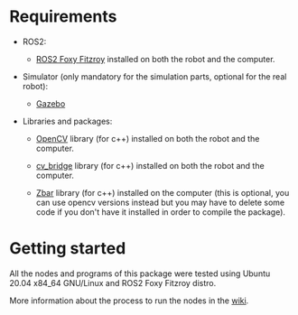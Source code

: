 # Requirements

 * ROS2:

     - [ROS2 Foxy Fitzroy](https://docs.ros.org/en/foxy/Installation.html) installed on both the robot and the computer.

 * Simulator (only mandatory for the simulation parts, optional for the real robot):

     - [Gazebo](https://classic.gazebosim.org/tutorials?tut=install_ubuntu)

 * Libraries and packages:

     - [OpenCV](https://docs.opencv.org/4.x/d7/d9f/tutorial_linux_install.html) library (for c++) installed on both the robot and the computer.

     - [cv_bridge](https://github.com/ros-perception/vision_opencv/blob/foxy/cv_bridge/README.md#installation) library (for c++) installed on both the robot and the computer.

     - [Zbar](https://zbar.sourceforge.net/download.html) library (for c++) installed on the computer (this is optional, you can use opencv versions instead but you may have to delete some code if you don't have it installed in order to compile the package).

# Getting started

All the nodes and programs of this package were tested using Ubuntu 20.04 x84_64 GNU/Linux and ROS2 Foxy Fitzroy distro.

More information about the process to run the nodes in the [wiki](https://github.com/USanz/follow_beacon/wiki).

